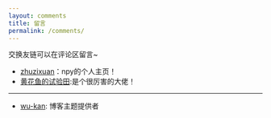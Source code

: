 ```yaml
--- 
layout: comments
title: 留言
permalink: /comments/
--- 
```


交换友链可以在评论区留言~

- [zhuzixuan](https://zhuzixuan0809.github.io/)：npy的个人主页！
- [黄花鱼的试验田](https://drakending.github.io/docs/):是个很厉害的大佬！

--- 

- [wu-kan](https://wu-kan.cn/): 博客主题提供者
